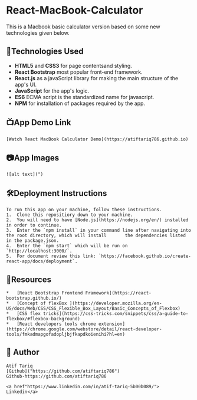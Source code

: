 # React-MacBook-Calculator 
This is a Macbook basic calculator version based on some new technologies given below.

##  :robot:Technologies Used
*   **HTML5** and **CSS3** for page contentsand styling.
*   **React Bootstrap** most popular front-end framework.
*   **React.js** as a javaScript library for making the main structure of the app's UI.
*   **JavaScript** for the app's logic.
*   **ES6** ECMA script is the standardized name for javascript.
*   **NPM** for installation of packages required by the app.

##  :tv:App Demo Link
    [Watch React MacBook Calculator Demo](https://atiftariq786.github.io)

##  :camera:App Images
    ![alt text](")

## :hammer_and_wrench:Deployment Instructions
    To run this app on your machine, follow these instructions.
    1.  Clone this repositiory down to your machine.
    2.  You will need to have [Node.js](https://nodejs.org/en/) installed in order to continue.
    3.  Enter the `npm install` in your command line after navigating into the root directory, which will install       the dependencies listed in the package.json.
    4.  Enter the `npm start` which will be run on `http://localhost:3000/`.
    5.  For document review this link: `https://facebook.github.io/create-react-app/docs/deployment`.

##  :open_file_folder:Resources
    *   [React Bootstrap Frontend Framework](https://react-bootstrap.github.io/)
    *   [Concept of flexBox ](https://developer.mozilla.org/en-US/docs/Web/CSS/CSS_Flexible_Box_Layout/Basic_Concepts_of_Flexbox)
    *   [CSS flex tricks](https://css-tricks.com/snippets/css/a-guide-to-flexbox/#flexbox-background)
    *   [React developers tools chrome extension](https://chrome.google.com/webstore/detail/react-developer-tools/fmkadmapgofadopljbjfkapdkoienihi?hl=en)

## :gem: Author
    Atif Tariq
    [Github]("https://github.com/atiftariq786")
    Github-https://github.com/atiftariq786
    
    <a href"https://www.linkedin.com/in/atif-tariq-5b00b089/"> Linkedin</a>
    